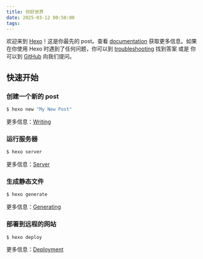 ```yaml
---
title: 你好世界
date: 2025-03-12 00:50:00
tags:
---
```

欢迎来到 [Hexo](https://hexo.io)！这是你最先的 post。查看 [documentation](https://hexo.io/docs/) 获取更多信息。如果在你使用 Hexo 时遇到了任何问题，你可以到 [troubleshooting](https://hexo.io/docs/troubleshooting.html) 找到答案 或是 你可以到 [GitHub](https://github.com/hexojs/hexo/issues) 向我们提问。

## 快速开始

### 创建一个新的 post

``` bash
$ hexo new "My New Post"
```

更多信息：[Writing](https://hexo.io/docs/writing.html)

### 运行服务器

``` bash
$ hexo server
```

更多信息：[Server](https://hexo.io/docs/server.html)

### 生成静态文件

``` bash
$ hexo generate
```

更多信息：[Generating](https://hexo.io/docs/generating.html)

### 部署到远程的网站

``` bash
$ hexo deploy
```

更多信息：[Deployment](https://hexo.io/docs/one-command-deployment.html)
